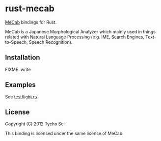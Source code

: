  rust-mecab
============

[MeCab](http://mecab.sourceforge.net/) bindings for Rust.

MeCab is a Japanese Morphological Analyzer which mainly used in things  
related with Natural Language Processing
(e.g. IME, Search Engines, Text-to-Speech, Speech Recognition).

 Installation
--------------

FIXME: write

 Examples
----------

See [testflight.rs](https://github.com/tychosci/rust-mecab/blob/master/testflight.rs).

 License
---------

Copyright (C) 2012 Tycho Sci.

This binding is licensed under the same license of MeCab.
